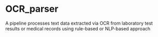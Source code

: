 # OCR_parser
A pipeline processes text data extracted via OCR from laboratory test results or medical records using rule-based or NLP-based approach
